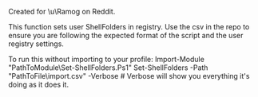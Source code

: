 Created for \u\Ramog on Reddit.

This function sets user ShellFolders in registry. Use the csv in the repo to ensure you are following the expected format of the script and the user registry settings.

To run this without importing to your profile:
Import-Module "PathToModule\Set-ShellFolders.Ps1"
Set-ShellFolders -Path "PathToFile\import.csv" -Verbose # Verbose will show you everything it's doing as it does it.
